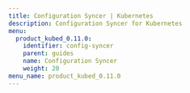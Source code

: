 ```yaml
---
title: Configuration Syncer | Kubernetes
description: Configuration Syncer for Kubernetes
menu:
  product_kubed_0.11.0:
    identifier: config-syncer
    parent: guides
    name: Configuration Syncer
    weight: 20
menu_name: product_kubed_0.11.0
---
```

